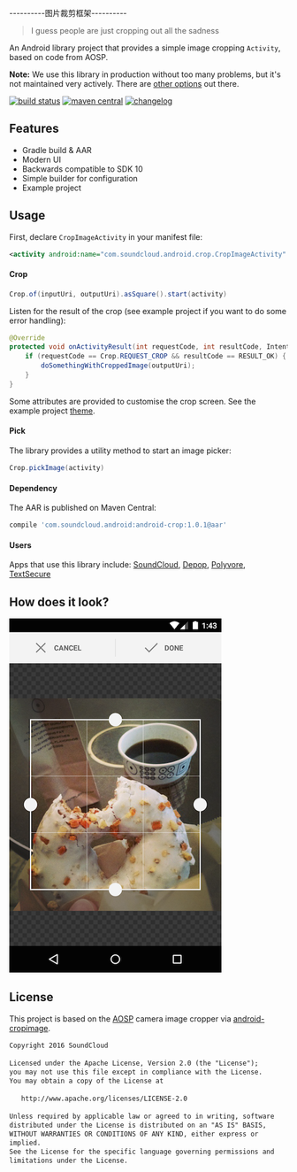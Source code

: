 ----------图片裁剪框架----------
> I guess people are just cropping out all the sadness

An Android library project that provides a simple image cropping `Activity`, based on code from AOSP.

**Note:** We use this library in production without too many problems, but it's not maintained very actively. There are [other options](https://android-arsenal.com/tag/45) out there.

[![build status](https://travis-ci.org/jdamcd/android-crop.svg)](https://travis-ci.org/jdamcd/android-crop) 
[![maven central](https://img.shields.io/badge/maven%20central-1.0.1-brightgreen.svg)](http://search.maven.org/#artifactdetails%7Ccom.soundcloud.android%7Candroid-crop%7C1.0.1%7Caar.asc)
[![changelog](https://img.shields.io/badge/changelog-1.0.1-lightgrey.svg)](CHANGELOG.md)

## Features

* Gradle build & AAR
* Modern UI
* Backwards compatible to SDK 10
* Simple builder for configuration
* Example project

## Usage

First, declare `CropImageActivity` in your manifest file:

```xml
<activity android:name="com.soundcloud.android.crop.CropImageActivity" />
```

#### Crop

```java
Crop.of(inputUri, outputUri).asSquare().start(activity)
```

Listen for the result of the crop (see example project if you want to do some error handling):

```java
@Override
protected void onActivityResult(int requestCode, int resultCode, Intent result) {
    if (requestCode == Crop.REQUEST_CROP && resultCode == RESULT_OK) {
        doSomethingWithCroppedImage(outputUri);
    }
}
```
    
Some attributes are provided to customise the crop screen. See the example project [theme](https://github.com/jdamcd/android-crop/blob/master/example/src/main/res/values/theme.xml).

#### Pick

The library provides a utility method to start an image picker:

```java
Crop.pickImage(activity)
```

#### Dependency

The AAR is published on Maven Central:

```groovy
compile 'com.soundcloud.android:android-crop:1.0.1@aar'
```

#### Users

Apps that use this library include: [SoundCloud](https://play.google.com/store/apps/details?id=com.soundcloud.android), [Depop](https://play.google.com/store/apps/details?id=com.depop), [Polyvore](https://play.google.com/store/apps/details?id=com.polyvore), [TextSecure](https://play.google.com/store/apps/details?id=org.thoughtcrime.securesms)

## How does it look?

![android-crop screenshot](screenshot.png)

## License

This project is based on the [AOSP](https://source.android.com) camera image cropper via [android-cropimage](https://github.com/lvillani/android-cropimage).

    Copyright 2016 SoundCloud

    Licensed under the Apache License, Version 2.0 (the "License");
    you may not use this file except in compliance with the License.
    You may obtain a copy of the License at

       http://www.apache.org/licenses/LICENSE-2.0

    Unless required by applicable law or agreed to in writing, software
    distributed under the License is distributed on an "AS IS" BASIS,
    WITHOUT WARRANTIES OR CONDITIONS OF ANY KIND, either express or implied.
    See the License for the specific language governing permissions and
    limitations under the License.
